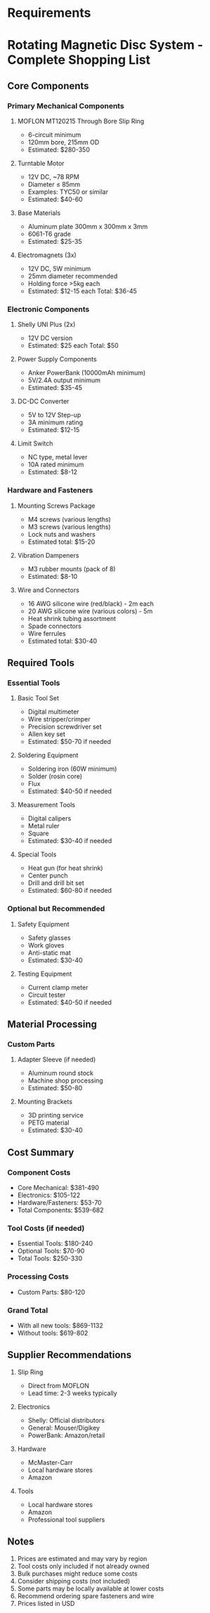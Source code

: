 # Requirements

# Rotating Magnetic Disc System - Complete Shopping List

## Core Components

### Primary Mechanical Components
1. MOFLON MT120215 Through Bore Slip Ring
   - 6-circuit minimum
   - 120mm bore, 215mm OD
   - Estimated: $280-350

2. Turntable Motor
   - 12V DC, ~78 RPM
   - Diameter ≤ 85mm
   - Examples: TYC50 or similar
   - Estimated: $40-60

3. Base Materials
   - Aluminum plate 300mm x 300mm x 3mm
   - 6061-T6 grade
   - Estimated: $25-35

4. Electromagnets (3x)
   - 12V DC, 5W minimum
   - 25mm diameter recommended
   - Holding force >5kg each
   - Estimated: $12-15 each
   Total: $36-45

### Electronic Components
1. Shelly UNI Plus (2x)
   - 12V DC version
   - Estimated: $25 each
   Total: $50

2. Power Supply Components
   - Anker PowerBank (10000mAh minimum)
   - 5V/2.4A output minimum
   - Estimated: $35-45
   
3. DC-DC Converter
   - 5V to 12V Step-up
   - 3A minimum rating
   - Estimated: $12-15

4. Limit Switch
   - NC type, metal lever
   - 10A rated minimum
   - Estimated: $8-12

### Hardware and Fasteners

1. Mounting Screws Package
   - M4 screws (various lengths)
   - M3 screws (various lengths)
   - Lock nuts and washers
   - Estimated total: $15-20

2. Vibration Dampeners
   - M3 rubber mounts (pack of 8)
   - Estimated: $8-10

3. Wire and Connectors
   - 16 AWG silicone wire (red/black) - 2m each
   - 20 AWG silicone wire (various colors) - 5m
   - Heat shrink tubing assortment
   - Spade connectors
   - Wire ferrules
   - Estimated total: $30-40

## Required Tools

### Essential Tools
1. Basic Tool Set
   - Digital multimeter
   - Wire stripper/crimper
   - Precision screwdriver set
   - Allen key set
   - Estimated: $50-70 if needed

2. Soldering Equipment
   - Soldering iron (60W minimum)
   - Solder (rosin core)
   - Flux
   - Estimated: $40-50 if needed

3. Measurement Tools
   - Digital calipers
   - Metal ruler
   - Square
   - Estimated: $30-40 if needed

4. Special Tools
   - Heat gun (for heat shrink)
   - Center punch
   - Drill and drill bit set
   - Estimated: $60-80 if needed

### Optional but Recommended
1. Safety Equipment
   - Safety glasses
   - Work gloves
   - Anti-static mat
   - Estimated: $30-40

2. Testing Equipment
   - Current clamp meter
   - Circuit tester
   - Estimated: $40-50 if needed

## Material Processing

### Custom Parts
1. Adapter Sleeve (if needed)
   - Aluminum round stock
   - Machine shop processing
   - Estimated: $50-80

2. Mounting Brackets
   - 3D printing service
   - PETG material
   - Estimated: $30-40

## Cost Summary

### Component Costs
- Core Mechanical: $381-490
- Electronics: $105-122
- Hardware/Fasteners: $53-70
- Total Components: $539-682

### Tool Costs (if needed)
- Essential Tools: $180-240
- Optional Tools: $70-90
- Total Tools: $250-330

### Processing Costs
- Custom Parts: $80-120

### Grand Total
- With all new tools: $869-1132
- Without tools: $619-802

## Supplier Recommendations

1. Slip Ring
   - Direct from MOFLON
   - Lead time: 2-3 weeks typically

2. Electronics
   - Shelly: Official distributors
   - General: Mouser/Digikey
   - PowerBank: Amazon/retail

3. Hardware
   - McMaster-Carr
   - Local hardware stores
   - Amazon

4. Tools
   - Local hardware stores
   - Amazon
   - Professional tool suppliers

## Notes
1. Prices are estimated and may vary by region
2. Tool costs only included if not already owned
3. Bulk purchases might reduce some costs
4. Consider shipping costs (not included)
5. Some parts may be locally available at lower costs
6. Recommend ordering spare fasteners and wire
7. Prices listed in USD

